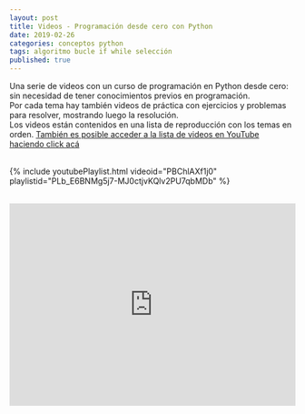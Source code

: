```yaml
---
layout: post
title: Videos - Programación desde cero con Python
date: 2019-02-26
categories: conceptos python
tags: algoritmo bucle if while selección
published: true
---
```




Una serie de videos con un curso de programación en Python desde cero: sin necesidad de tener conocimientos previos en programación. 
<br />
Por cada tema hay también videos de práctica con ejercicios y problemas para resolver, mostrando luego la resolución.
<br />
Los videos están contenidos en una lista de reproducción con los temas en orden. [También es posible acceder a la lista de videos en YouTube haciendo click acá](https://www.youtube.com/watch?v=PBChlAXf1j0&list=PLb_E6BNMg5j7-MJ0ctjvKQlv2PU7qbMDb)
<br />&nbsp;

{% include youtubePlaylist.html videoid="PBChlAXf1j0" playlistid="PLb_E6BNMg5j7-MJ0ctjvKQlv2PU7qbMDb" %}

<br />


<iframe src="https://trinket.io/embed/python3/ece3e6e20c?toggleCode=true&runOption=run&showInstructions=true" width="100%" height="356" frameborder="0" marginwidth="0" marginheight="0" allowfullscreen></iframe>
